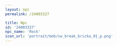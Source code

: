 ```yaml
---
layout: npc
permalink: /24003327

title: Npc
id: '24003327'
npc_name: 'Rock'
icon_url: 'portrait/mob/sw_break_bricka_01_p.png'
---
```

